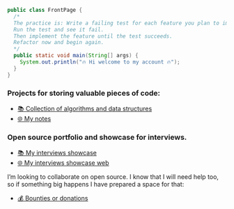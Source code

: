 ```java
public class FrontPage {
  /*
  The practice is: Write a failing test for each feature you plan to implement.
  Run the test and see it fail.
  Then implement the feature until the test succeeds.
  Refactor now and begin again.
  */
  public static void main(String[] args) {
    System.out.println("🔥 Hi welcome to my account 🔥");
  }
}
```
### Projects for storing valuable pieces of code:
- [📚 Collection of algorithms and data structures](https://github.com/juanmanuelgg/ancheta)
- [🌐 My notes](https://juanmanuelgg.github.io)

### Open source portfolio and showcase for interviews.
- [📚 My interviews showcase](https://github.com/juanmanuelgg/entrevistas)
- [🌐 My interviews showcase web](https://juanmanuelgg.herokuapp.com)

I’m looking to collaborate on open source. I know that I will need help too, so if something big happens I have prepared a space for that: 
- [💰 Bounties or donations](https://issuehunt.io/u/juanmanuelgg/repositories)
